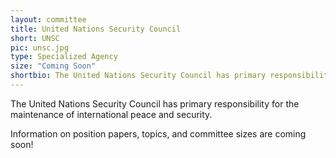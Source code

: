 ```yaml
---
layout: committee
title: United Nations Security Council
short: UNSC
pic: unsc.jpg
type: Specialized Agency
size: "Coming Soon"
shortbio: The United Nations Security Council has primary responsibility for the maintenance of international peace and security.
---
```


The United Nations Security Council has primary responsibility for the maintenance of international peace and security.

Information on position papers, topics, and committee sizes are coming soon!
